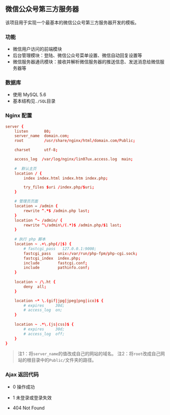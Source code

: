 ## 微信公众号第三方服务器

该项目用于实现一个最基本的微信公众号第三方服务器开发的模板。

### 功能

- 微信用户访问的前端模块
- 后台管理模块：登陆、微信公众号菜单设置、微信自动回复设置等
- 微信服务器通讯模块：接收并解析微信服务器的推送信息、发送消息给微信服务器等

### 数据库

- 使用 MySQL 5.6
- 基本结构见`./SQL`目录

### Nginx 配置

```conf
server {
    listen       80;
    server_name  domain.com;
    root         /usr/share/nginx/html/domain.com/Public;

    charset      utf-8;

    access_log  /var/log/nginx/lin07ux.access.log  main;
    
    #  默认主页
    location / {
        index index.html index.htm index.php;

        try_files $uri /index.php/$uri;
    }

    # 管理员页面
    location = /admin {
        rewrite ^.*$ /admin.php last;
    }
    location ^~ /admin/ {
        rewrite ^\/admin\/(.*)$ /admin.php/$1 last;
    }
     
    # 执行 php 脚本
    location ~ .+\.php(/|$) {
        # fastcgi_pass   127.0.0.1:9000;
        fastcgi_pass   unix:/var/run/php-fpm/php-cgi.sock;
        fastcgi_index  index.php;
        include        fastcgi.conf;
        include        pathinfo.conf;
    }
        
    location ~ /\.ht {
        deny  all;
    }

    location ~* \.(gif|jpg|jpeg|png|ico)$ {                                            
        # expires     30d;
        # access_log  on;                                                  
    }
    
    location ~ .*\.(js|css)$ {
        # expires     30d;
        # access_log  off;
    }
}  
```

> 注1：将`server_name`的值改成自己的网站的域名。
> 注2：将`root`改成自己网站的根目录中的`Public/`文件夹的路径。


### Ajax 返回代码

- 0    操作成功
- 1    未登录或登录失效

- 404  Not Found